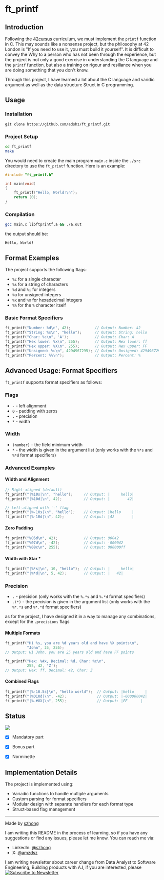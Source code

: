 # ft_printf

## Introduction
Following the [42cursus](https://42.fr/en/cursus/web-development-school/) curriculum, we must implement the `printf` function in C. This may sounds like a nonsense project, but the philosophy at 42 London is "If you need to use it, you must build it yourself". It is difficult to convey the Why to a person who has not been through the experience, but the project is not only a good exercise in understanding the C language and the `printf` function, but also a training on rigour and resiliance when you are doing something that you don't know.

Through this project, I have learned a lot about the C language and varidic argument as well as the data structure Struct in C programming. 

## Usage

### Installation

```
git clone https://github.com/adshz/ft_printf.git
```

### Project Setup

```bash
cd ft_printf    
make
```

You would need to create the main program `main.c` inside the `./src` directory to use the `ft_printf` function. Here is an example:

```c
#include "ft_printf.h"

int main(void)
{
    ft_printf("Hello, World!\n");
    return (0);
}
```

### Compilation

```bash
gcc main.c libftprintf.a && ./a.out
```

the output should be:

```
Hello, World!
``` 

## Format Examples
The project supports the following flags:
- `%c` for a single character
- `%s` for a string of characters
- `%d` and `%i` for integers
- `%u` for unsigned integers
- `%x` and `%X` for hexadecimal integers
- `%%` for the `%` character itself

### Basic Format Specifiers
```c
ft_printf("Number: %d\n", 42);           // Output: Number: 42
ft_printf("String: %s\n", "hello");      // Output: String: hello
ft_printf("Char: %c\n", 'A');            // Output: Char: A
ft_printf("Hex lower: %x\n", 255);       // Output: Hex lower: ff
ft_printf("Hex upper: %X\n", 255);       // Output: Hex upper: FF
ft_printf("Unsigned: %u\n", 4294967295); // Output: Unsigned: 4294967295
ft_printf("Percent: %%\n");              // Output: Percent: %
```

## Advanced Usage:  Format Specifiers

`ft_printf` supports format specifiers as follows:

### Flags

- `-` - left alignment
- `0` - padding with zeros
- `.` - precision
- `*` - width   

### Width
- `(number)` - the field minimum width
- `*` - the width is given in the argument list (only works with the `%*s` and `%*d` format specifiers)


### Advanced Examples
#### Width and Alignment
```c
// Right-aligned (default)
ft_printf("|%10s|\n", "hello");     // Output: |     hello|
ft_printf("|%10d|\n", 42);          // Output: |        42|

// Left-aligned with '-' flag
ft_printf("|%-10s|\n", "hello");    // Output: |hello     |
ft_printf("|%-10d|\n", 42);         // Output: |42        |
```

#### Zero Padding
```c
ft_printf("%05d\n", 42);            // Output: 00042
ft_printf("%07d\n", -42);           // Output: -000042
ft_printf("%08x\n", 255);           // Output: 000000ff
```

#### Width with Star *
```c
ft_printf("|%*s|\n", 10, "hello");  // Output: |     hello|
ft_printf("|%*d|\n", 5, 42);        // Output: |   42|
```


### Precision
- `.` - precision (only works with the `%.*s` and `%.*d` format specifiers)
- `.(*)` - the precision is given in the argument list (only works with the `%*.*s` and `%*.*d` format specifiers)

as for the project, I have designed it in a way to manage any combinations, except for the `.precisions` flags



#### Multiple Formats
```c
ft_printf("Hi %s, you are %d years old and have %X points\n", 
          "John", 25, 255);
// Output: Hi John, you are 25 years old and have FF points

ft_printf("Hex: %#x, Decimal: %d, Char: %c\n", 
          255, 42, 'Z');
// Output: Hex: ff, Decimal: 42, Char: Z
```

#### Combined Flags
```c
ft_printf("|%-10.5s|\n", "hello world");  // Output: |hello     |
ft_printf("|%010d|\n", -42);              // Output: |-000000042|
ft_printf("|%-#8X|\n", 255);              // Output: |FF      |
```


## Status
![](https://i.imgur.com/rTaP3JM.png)

- [x] Mandatory part
- [x] Bonus part
- [X] Norminette



## Implementation Details
The project is implemented using:
- Variadic functions to handle multiple arguments
- Custom parsing for format specifiers
- Modular design with separate handlers for each format type
- Struct-based flag management


---
Made by [szhong](szhong@student.42london.com)

I am writing this README in the process of learning, so if you have any suggestions or find any issues, please let me know. You can reach me via:
- LinkedIn: [@szhong](https://www.linkedin.com/in/shenghongzhong/) 
- X: [@amzdsz](https://x.com/amzdsz) 


I am writing newsletter about career change from Data Analyst to Software Engineering, Building products with A.I, if you are interested, please [![Subscribe to Newsletter](https://img.shields.io/badge/Subscribe-Newsletter-blue)](https://amazingdavid.substack.com/)
